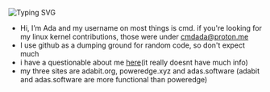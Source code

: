 ![Typing SVG](https://readme-typing-svg.demolab.com/?lines=Professional+Nerd;Bad+at+explaining+stuff)

- Hi, I’m Ada and my username on most things is cmd. if you're looking for my linux kernel contributions, those were under cmdada@proton.me
- I use github as a dumping ground for random code, so don't expect much
- i have a questionable about me [here](http://about.poweredge.xyz/)(it really doesnt have much info)
- my three sites are adabit.org, poweredge.xyz and adas.software (adabit and adas.software are more functional than poweredge)




<!---
--->
